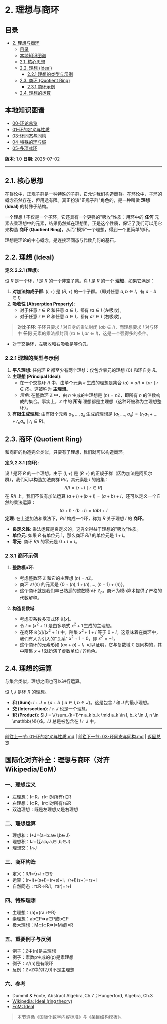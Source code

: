 # 2. 理想与商环

<!-- 本地目录区块 -->
## 目录

- [2. 理想与商环](#2-理想与商环)
  - [目录](#目录)
  - [本地知识图谱](#本地知识图谱)
  - [2.1. 核心思想](#21-核心思想)
  - [2.2. 理想 (Ideal)](#22-理想-ideal)
    - [2.2.1 理想的类型与示例](#221-理想的类型与示例)
  - [2.3. 商环 (Quotient Ring)](#23-商环-quotient-ring)
    - [2.3.1 商环示例](#231-商环示例)
  - [2.4. 理想的运算](#24-理想的运算)

<!-- 本地知识图谱区块 -->
## 本地知识图谱

- [00-环论总览](./00-环论总览.md)
- [01-环的定义与性质](./01-环的定义与性质.md)
- [03-环同态与同构](./03-环同态与同构.md)
- [04-特殊的环与域](./04-特殊的环与域.md)
- [05-多项式环](./05-多项式环.md)

**版本**: 1.0
**日期**: 2025-07-02

---

## 2.1. 核心思想

在群论中，正规子群是一种特殊的子群，它允许我们构造商群。在环论中，子环的概念虽然存在，但用途有限。真正扮演"正规子群"角色的，是一种叫做 **理想 (Ideal)** 的特殊子结构。

一个理想 $I$ 不仅是一个子环，它还具有一个更强的"吸收"性质：用环中的 **任何** 元素去乘理想中的元素，结果仍然掉在理想里。正是这个性质，保证了我们可以用它来构造 **商环 (Quotient Ring)**，从而"模掉"一个理想，得到一个更简单的环。

理想是环论的中心概念，是连接环同态与代数几何的基石。

## 2.2. 理想 (Ideal)

**定义 2.2.1 (理想)**:

设 $R$ 是一个环，$I$ 是 $R$ 的一个非空子集。称 $I$ 是 $R$ 的一个 **理想**，如果它满足：

1. **对加法构成子群**: $(I, +)$ 是 $(R, +)$ 的一个子群。（即对任意 $a,b \in I$，有 $a-b \in I$）
2. **吸收性 (Absorption Property)**:
    - 对于任意 $r \in R$ 和任意 $a \in I$，都有 $ra \in I$ (左吸收)。
    - 对于任意 $r \in R$ 和任意 $a \in I$，都有 $ar \in I$ (右吸收)。

> **对比子环**: 子环只要求 $I$ 对自身的乘法封闭 ($ab \in I$)，而理想要求 $I$ 对与环中 **任何** 元素的乘法都封闭 ($ra \in I, ar \in I$)，这是一个强得多的条件。

- 对于交换环，左吸收和右吸收是等价的。

### 2.2.1 理想的类型与示例

1. **平凡理想**: 任何环 $R$ 都至少有两个理想：仅包含零元的理想 $\{0\}$ 和环自身 $R$。
2. **主理想 (Principal Ideal)**:
    - 在一个交换环 $R$ 中，由单个元素 $a$ 生成的理想是集合 $(a) = aR = \{ar \mid r \in R\}$。这被称为 **主理想**。
    - *示例*: 在整数环 $\mathbb{Z}$ 中，由 $n$ 生成的主理想是 $(n) = n\mathbb{Z}$，即所有 $n$ 的倍数构成的集合。事实上，$\mathbb{Z}$ 中的 **所有** 理想都是主理想（这种环被称为主理想整环）。
3. **有限生成理想**: 由有限个元素 $a_1, \dots, a_n$ 生成的理想是 $(a_1, \dots, a_n) = \{r_1a_1 + \dots + r_na_n \mid r_i \in R\}$。

## 2.3. 商环 (Quotient Ring)

和商群的构造完全类似，只要有了理想，我们就可以构造商环。

**定义 2.3.1 (商环)**:

设 $I$ 是环 $R$ 的一个理想。由于 $(I,+)$ 是 $(R,+)$ 的正规子群（因为加法是阿贝尔群），我们可以构造加法商群 $R/I$。其元素是 $I$ 的陪集：
$$
R/I = \{r+I \mid r \in R\}
$$
在 $R/I$ 上，我们不仅有加法运算 $(a+I) + (b+I) = (a+b)+I$，还可以定义一个自然的乘法运算：
$$
(a+I) \cdot (b+I) = (ab)+I
$$
**定理**: 在上述加法和乘法下，$R/I$ 构成一个环，称为 $R$ 关于理想 $I$ 的 **商环**。

- **良定义性**: 乘法运算是良定义的，这完全得益于理想的"吸收"性质。
- **单位元**: 如果 $R$ 有单位元 1，那么商环 $R/I$ 的单位元是 $1+I$。
- **零元**: 商环 $R/I$ 的零元是 $0+I=I$。

### 2.3.1 商环示例

1. **整数模n环**:
    - 考虑整数环 $\mathbb{Z}$ 和它的主理想 $(n)=n\mathbb{Z}$。
    - 商环 $\mathbb{Z}/(n)$ 的元素是 $\{0+(n), 1+(n), \dots, (n-1)+(n)\}$。
    - 这个商环就是我们早已熟悉的整数模n环 $\mathbb{Z}_n$。商环为模n算术提供了严格的代数解释。

2. **构造复数域**:
    - 考虑实系数多项式环 $\mathbb{R}[x]$。
    - 令 $I = (x^2+1)$ 是由多项式 $x^2+1$ 生成的主理想。
    - 在商环 $\mathbb{R}[x]/(x^2+1)$ 中，陪集 $x^2+1+I$ 等于 $0+I$。这意味着在商环中，我们有人为引入的"关系" $x^2+1=0$，即 $x^2=-1$。
    - 这个商环的元素形如 $(ax+b)+I$。可以证明，它与复数域 $\mathbb{C}$ 是同构的，其中陪集 $x+I$ 就扮演了虚数单位 $i$ 的角色。

## 2.4. 理想的运算

与集合类似，理想之间也可以进行运算。

设 $I, J$ 是环 $R$ 的理想。

- **和 (Sum)**: $I+J = \{a+b \mid a \in I, b \in J\}$。这是包含 $I$ 和 $J$ 的最小理想。
- **交 (Intersection)**: $I \cap J$ 也是一个理想。
- **积 (Product)**: $IJ = \{\sum_{k=1}^n a_k b_k \mid a_k \in I, b_k \in J, n \in \mathbb{N}\}$。$IJ$ 总是被包含在 $I \cap J$ 中。

---
[前往上一节: 01-环的定义与性质.md](./01-环的定义与性质.md) | [前往下一节: 03-环同态与同构.md](./03-环同态与同构.md) | [返回总览](./00-环论总览.md)

## 国际化对齐补全：理想与商环（对齐 Wikipedia/EoM）

### 一、理想定义

- 左理想：I⊂R，rI⊂I对所有r∈R
- 右理想：I⊂R，Ir⊂I对所有r∈R
- 双边理想：既是左理想又是右理想

### 二、理想运算

- 理想和：I+J={a+b:a∈I,b∈J}
- 理想积：IJ={∑aᵢbᵢ:aᵢ∈I,bᵢ∈J}
- 理想交：I∩J

### 三、商环构造

- 定义：R/I={r+I:r∈R}
- 运算：(r+I)+(s+I)=(r+s)+I，(r+I)(s+I)=rs+I
- 自然同态：π:R→R/I，π(r)=r+I

### 四、特殊理想

- 主理想：(a)={ra:r∈R}
- 素理想：ab∈P⇒a∈P或b∈P
- 极大理想：M⊂I⊂R⇒I=M或I=R

### 五、重要例子与反例

- 例子：ℤ中(n)是主理想
- 例子：素数p生成的(p)是素理想
- 例子：ℤ/(n)是有限环
- 反例：ℤ×ℤ中的(2,0)不是主理想

### 六、参考

- Dummit & Foote, Abstract Algebra, Ch.7；Hungerford, Algebra, Ch.3
- [Wikipedia: Ideal (ring theory)](https://en.wikipedia.org/wiki/Ideal_(ring_theory))
- [EoM: Ideal](https://encyclopediaofmath.org/wiki/Ideal)

> 本节遵循《国际化数学内容标准》与《条目结构模板》。
